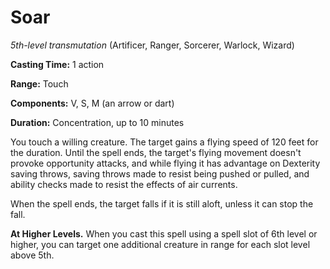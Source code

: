 # Soar
*5th-level transmutation* (Artificer, Ranger, Sorcerer, Warlock, Wizard)

**Casting Time:** 1 action

**Range:** Touch

**Components:** V, S, M (an arrow or dart)

**Duration:** Concentration, up to 10 minutes

You touch a willing creature. The target gains a flying speed of 120 feet for the duration. Until the spell ends, the target's flying movement doesn't provoke opportunity attacks, and while flying it has advantage on Dexterity saving throws, saving throws made to resist being pushed or pulled, and ability checks made to resist the effects of air currents.

When the spell ends, the target falls if it is still aloft, unless it can stop the fall.

**At Higher Levels.** When you cast this spell using a spell slot of 6th level or higher, you can target one additional creature in range for each slot level above 5th.

